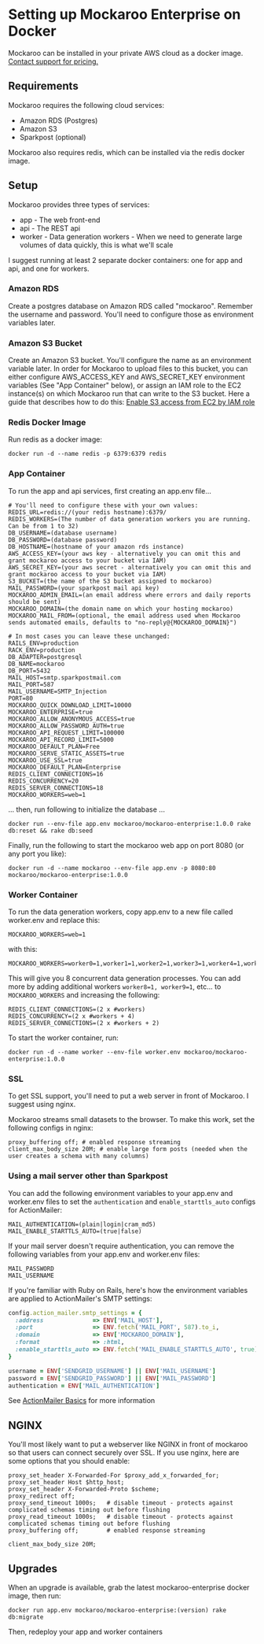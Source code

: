 # Setting up Mockaroo Enterprise on Docker

Mockaroo can be installed in your private AWS cloud as a docker image.  [Contact support for pricing.](https://mockaroo.com/comments/new)

## Requirements

Mockaroo requires the following cloud services:

* Amazon RDS (Postgres)
* Amazon S3
* Sparkpost (optional)

Mockaroo also requires redis, which can be installed via the redis docker image.

## Setup

Mockaroo provides three types of services:

* app - The web front-end
* api - The REST api
* worker - Data generation workers - When we need to generate large volumes of data quickly, this is what we'll scale

I suggest running at least 2 separate docker containers: one for app and api, and one for workers.

### Amazon RDS

Create a postgres database on Amazon RDS called "mockaroo".  Remember the username and password.  You'll need to configure those as environment variables later.

### Amazon S3 Bucket

Create an Amazon S3 bucket.  You'll configure the name as an environment variable later.
In order for Mockaroo to upload files to this bucket, you can either configure AWS_ACCESS_KEY and AWS_SECRET_KEY environment variables (See "App Container" below), or assign an IAM role to the EC2 instance(s) on which Mockaroo run that can write to the S3 bucket.  Here a guide that describes how to do this: [Enable S3 access from EC2 by IAM role](https://cloud-gc.readthedocs.io/en/latest/chapter03_advanced-tutorial/iam-role.html)


### Redis Docker Image

Run redis as a docker image:

```
docker run -d --name redis -p 6379:6379 redis
```

### App Container

To run the app and api services, first creating an app.env file...

```
# You'll need to configure these with your own values:
REDIS_URL=redis://(your redis hostname):6379/
REDIS_WORKERS=(The number of data generation workers you are running.  Can be from 1 to 32)
DB_USERNAME=(database username)
DB_PASSWORD=(database password)
DB_HOSTNAME=(hostname of your amazon rds instance)
AWS_ACCESS_KEY=(your aws key - alternatively you can omit this and grant mockaroo access to your bucket via IAM)
AWS_SECRET_KEY=(your aws secret - alternatively you can omit this and grant mockaroo access to your bucket via IAM)
S3_BUCKET=(the name of the S3 bucket assigned to mockaroo)
MAIL_PASSWORD=(your sparkpost mail api key)
MOCKAROO_ADMIN_EMAIL=(an email address where errors and daily reports should be sent)
MOCKAROO_DOMAIN=(the domain name on which your hosting mockaroo)  
MOCKAROO_MAIL_FROM=(optional, the email address used when Mockaroo sends automated emails, defaults to "no-reply@{MOCKAROO_DOMAIN}")

# In most cases you can leave these unchanged:
RAILS_ENV=production
RACK_ENV=production
DB_ADAPTER=postgresql
DB_NAME=mockaroo
DB_PORT=5432
MAIL_HOST=smtp.sparkpostmail.com
MAIL_PORT=587
MAIL_USERNAME=SMTP_Injection
PORT=80
MOCKAROO_QUICK_DOWNLOAD_LIMIT=10000
MOCKAROO_ENTERPRISE=true
MOCKAROO_ALLOW_ANONYMOUS_ACCESS=true
MOCKAROO_ALLOW_PASSWORD_AUTH=true
MOCKAROO_API_REQUEST_LIMIT=100000
MOCKAROO_API_RECORD_LIMIT=5000
MOCKAROO_DEFAULT_PLAN=Free
MOCKAROO_SERVE_STATIC_ASSETS=true
MOCKAROO_USE_SSL=true
MOCKAROO_DEFAULT_PLAN=Enterprise
REDIS_CLIENT_CONNECTIONS=16
REDIS_CONCURRENCY=20
REDIS_SERVER_CONNECTIONS=18
MOCKAROO_WORKERS=web=1
```
... then, run following to initialize the database ...

```
docker run --env-file app.env mockaroo/mockaroo-enterprise:1.0.0 rake db:reset && rake db:seed
```

Finally, run the following to start the mockaroo web app on port 8080 (or any port you like):

```
docker run -d --name mockaroo --env-file app.env -p 8080:80 mockaroo/mockaroo-enterprise:1.0.0
```

### Worker Container

To run the data generation workers, copy app.env to a new file called worker.env and replace this:

```
MOCKAROO_WORKERS=web=1
```

with this:

```
MOCKAROO_WORKERS=worker0=1,worker1=1,worker2=1,worker3=1,worker4=1,worker5=1,worker6=1,worker7=1
```

This will give you 8 concurrent data generation processes.  You can add more by adding additional workers `worker8=1, worker9=1`, etc... to `MOCKAROO_WORKERS` and increasing the following:

```
REDIS_CLIENT_CONNECTIONS=(2 x #workers)
REDIS_CONCURRENCY=(2 x #workers + 4)
REDIS_SERVER_CONNECTIONS=(2 x #workers + 2)
```

To start the worker container, run:

```
docker run -d --name worker --env-file worker.env mockaroo/mockaroo-enterprise:1.0.0
```

### SSL

To get SSL support, you'll need to put a web server in front of Mockaroo.  I suggest using nginx.

Mockaroo streams small datasets to the browser.  To make this work, set the following configs in nginx:

```
proxy_buffering off; # enabled response streaming
client_max_body_size 20M; # enable large form posts (needed when the user creates a schema with many columns)
```

### Using a mail server other than Sparkpost

You can add the following environment variables to your app.env and worker.env files to set the `authentication` and `enable_starttls_auto` configs for ActionMailer:

```
MAIL_AUTHENTICATION=(plain|login|cram_md5)
MAIL_ENABLE_STARTTLS_AUTO=(true|false)
```

If your mail server doesn't require authentication, you can remove the following variables from your app.env and worker.env files:

```
MAIL_PASSWORD
MAIL_USERNAME
```

If you're familiar with Ruby on Rails, here's how the environment variables are applied to ActionMailer's SMTP settings:

```ruby
config.action_mailer.smtp_settings = {
  :address              => ENV['MAIL_HOST'],
  :port                 => ENV.fetch('MAIL_PORT', 587).to_i,
  :domain               => ENV['MOCKAROO_DOMAIN'],
  :format               => :html,
  :enable_starttls_auto => ENV.fetch('MAIL_ENABLE_STARTTLS_AUTO', true)
}

username = ENV['SENDGRID_USERNAME'] || ENV['MAIL_USERNAME']
password = ENV['SENDGRID_PASSWORD'] || ENV['MAIL_PASSWORD']
authentication = ENV['MAIL_AUTHENTICATION']
```

See [ActionMailer Basics](https://guides.rubyonrails.org/action_mailer_basics.html) for more information

## NGINX

You'll most likely want to put a webserver like NGINX in front of mockaroo so that users can connect securely over SSL.  If you use nginx, here are some options that you should enable:

```
proxy_set_header X-Forwarded-For $proxy_add_x_forwarded_for;
proxy_set_header Host $http_host;
proxy_set_header X-Forwarded-Proto $scheme;
proxy_redirect off;
proxy_send_timeout 1000s;   # disable timeout - protects against complicated schemas timing out before flushing
proxy_read_timeout 1000s;   # disable timeout - protects against complicated schemas timing out before flushing
proxy_buffering off;        # enabled response streaming

client_max_body_size 20M;
```

## Upgrades

When an upgrade is available, grab the latest mockaroo-enterprise docker image, then run:

```
docker run app.env mockaroo/mockaroo-enterprise:(version) rake db:migrate
```

Then, redeploy your app and worker containers

